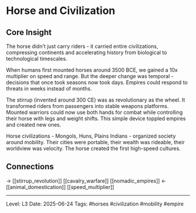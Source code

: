 # Horse and Civilization

## Core Insight
The horse didn't just carry riders - it carried entire civilizations, compressing continents and accelerating history from biological to technological timescales.

When humans first mounted horses around 3500 BCE, we gained a 10x multiplier on speed and range. But the deeper change was temporal - decisions that once took seasons now took days. Empires could respond to threats in weeks instead of months.

The stirrup (invented around 300 CE) was as revolutionary as the wheel. It transformed riders from passengers into stable weapons platforms. Mounted warriors could now use both hands for combat while controlling their horse with legs and weight shifts. This simple device toppled empires and created new ones.

Horse civilizations - Mongols, Huns, Plains Indians - organized society around mobility. Their cities were portable, their wealth was rideable, their worldview was velocity. The horse created the first high-speed cultures.

## Connections
→ [[stirrup_revolution]] [[cavalry_warfare]] [[nomadic_empires]]
← [[animal_domestication]] [[speed_multiplier]]

---
Level: L3
Date: 2025-06-24
Tags: #horses #civilization #mobility #empire